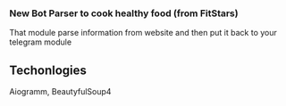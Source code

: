 ### New Bot Parser to cook healthy food (from FitStars)

That module parse information from website and then put it back to your telegram module

## Techonlogies

Aiogramm, BeautyfulSoup4

